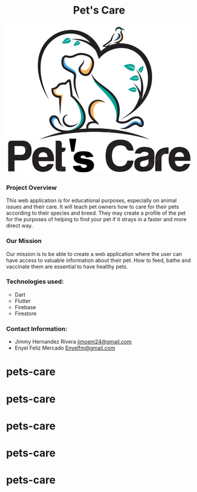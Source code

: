 # <div align="center">Pet's Care</div>

<p align="center">
    <img width="550" src="https://github.com/JimmyHernandez/landing_pagePC/blob/main/image/PetsCareLogo.png" alt="Alt Text" alt="Material Bread logo">
</p>

### Project Overview

This web application is for educational purposes, especially on animal issues and their care. It will teach pet owners how to care for their pets according to their species and breed. They may create a profile of the pet for the purposes of helping to find your pet if it strays in a faster and more direct way.

### Our Mission

Our mission is to be able to create a web application where the user can have access to valuable information about their pet. How to feed, bathe and vaccinate them are essential to have healthy pets.

### Technologies used:

<ul style="list-style-type:circle;">
    <li>Dart</li>
    <li>Flutter</li>
    <li>Firebase</li>
    <li>Firestore</li>
</ul>

### Contact Information:

- Jimmy Hernandez Rivera <jimoem24@gmail.com>
- Enyel Feliz Mercado <Enyelfm@gmail.com>

# pets-care
# pets-care
# pets-care
# pets-care
# pets-care
